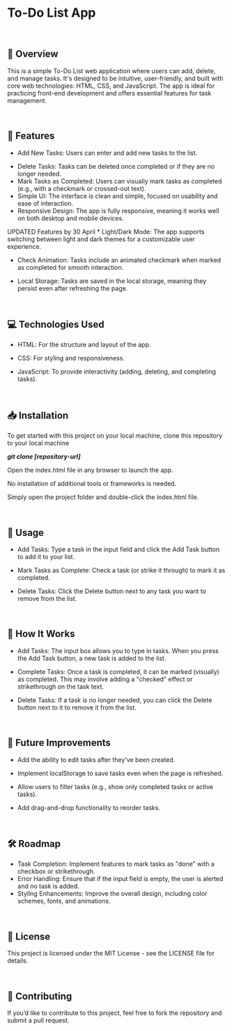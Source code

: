 <h1> To-Do List App </h1>
<br>

<h2>📖 Overview </h2>
<p>This is a simple To-Do List web application where users can add, delete, and manage tasks. It's designed to be intuitive, user-friendly, and built with core web technologies: HTML, CSS, and JavaScript. The app is ideal for practicing front-end development and offers essential features for task management.</p>
<br>

<h2> 🚀 Features </h2>
<p>
  
*  Add New Tasks: Users can enter and add new tasks to the list.

- Delete Tasks: Tasks can be deleted once completed or if they are no longer needed.
- Mark Tasks as Completed: Users can visually mark tasks as completed (e.g., with a checkmark or crossed-out text).
- Simple UI: The interface is clean and simple, focused on usability and ease of interaction.
- Responsive Design: The app is fully responsive, meaning it works well on both desktop and mobile devices.</p>

<p>UPDATED Features by 30 April
* Light/Dark Mode: The app supports switching between light and dark themes for a customizable user experience.

- Check Animation: Tasks include an animated checkmark when marked as completed for smooth interaction.

- Local Storage: Tasks are saved in the local storage, meaning they persist even after refreshing the page.</p>
<br>
<h2> 💻 Technologies Used </h2>

- HTML: For the structure and layout of the app.
- CSS: For styling and responsiveness.

- JavaScript: To provide interactivity (adding, deleting, and completing tasks).

<br>
<h2> 📥 Installation </h2>
<p>To get started with this project on your local machine, clone this repository to your local machine</p>

<b><em> git clone [repository-url] </b></em>

<p>Open the index.html file in any browser to launch the app.

No installation of additional tools or frameworks is needed.

Simply open the project folder and double-click the index.html file. </p>

<br>
<h2> 📱 Usage </h2>
<p>

- Add Tasks: Type a task in the input field and click the Add Task button to add it to your list.

- Mark Tasks as Complete: Check a task (or strike it through) to mark it as completed.

- Delete Tasks: Click the Delete button next to any task you want to remove from the list.</p>

<br>

<h2> 🔧 How It Works </h2>
<p>

- Add Tasks: The input box allows you to type in tasks. When you press the Add Task button, a new task is added to the list.
- Complete Tasks: Once a task is completed, it can be marked (visually) as completed. This may involve adding a "checked" effect or strikethrough on the task text.

- Delete Tasks: If a task is no longer needed, you can click the Delete button next to it to remove it from the list.</p>

<br>
<h2> 🌱 Future Improvements </h2>
<p>

- Add the ability to edit tasks after they’ve been created.

- Implement localStorage to save tasks even when the page is refreshed.

- Allow users to filter tasks (e.g., show only completed tasks or active tasks).

- Add drag-and-drop functionality to reorder tasks. </p>

<br>
<h2> 🛠️ Roadmap </h2>
<p>

- Task Completion: Implement features to mark tasks as "done" with a checkbox or strikethrough.
- Error Handling: Ensure that if the input field is empty, the user is alerted and no task is added.
- Styling Enhancements: Improve the overall design, including color schemes, fonts, and animations. </p>

<br>
<h2> 📝 License </h2>
<p> This project is licensed under the MIT License - see the LICENSE file for details. </p>

<br>
<h2> 🤝 Contributing </h2>
<p> If you’d like to contribute to this project, feel free to fork the repository and submit a pull request.</p>
<br>
